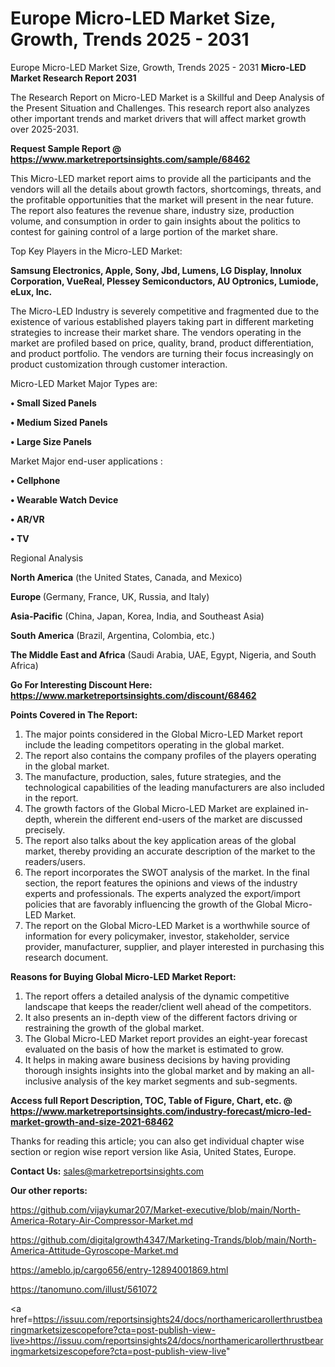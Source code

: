 # Europe Micro-LED Market Size, Growth, Trends 2025 - 2031
Europe Micro-LED Market Size, Growth, Trends 2025 - 2031
<strong>Micro-LED Market Research Report 2031</strong>

The Research Report on Micro-LED Market is a Skillful and Deep Analysis of the Present Situation and Challenges. This research report also analyzes other important trends and market drivers that will affect market growth over 2025-2031.

<strong>Request Sample Report @ <a href=https://www.marketreportsinsights.com/sample/68462>https://www.marketreportsinsights.com/sample/68462</a></strong>

This Micro-LED market report aims to provide all the participants and the vendors will all the details about growth factors, shortcomings, threats, and the profitable opportunities that the market will present in the near future. The report also features the revenue share, industry size, production volume, and consumption in order to gain insights about the politics to contest for gaining control of a large portion of the market share.

Top Key Players in the Micro-LED Market:

<strong>Samsung Electronics, Apple, Sony, Jbd, Lumens, LG Display, Innolux Corporation, VueReal, Plessey Semiconductors, AU Optronics, Lumiode, eLux, Inc.</strong>

The Micro-LED Industry is severely competitive and fragmented due to the existence of various established players taking part in different marketing strategies to increase their market share. The vendors operating in the market are profiled based on price, quality, brand, product differentiation, and product portfolio. The vendors are turning their focus increasingly on product customization through customer interaction.

Micro-LED Market Major Types are:

<strong>• Small Sized Panels

• Medium Sized Panels

• Large Size Panels</strong>

Market Major end-user applications :

<strong>• Cellphone

• Wearable Watch Device

• AR/VR

• TV</strong>

Regional Analysis

</u><strong><b>North America</b></strong> (the United States, Canada, and Mexico)

<strong><b>Europe </b></strong>(Germany, France, UK, Russia, and Italy)

<strong><b>Asia-Pacific</b></strong> (China, Japan, Korea, India, and Southeast Asia)

<strong><b>South America</b></strong> (Brazil, Argentina, Colombia, etc.)

<strong><b>The Middle East and Africa</b></strong> (Saudi Arabia, UAE, Egypt, Nigeria, and South Africa)

<strong>Go For Interesting Discount Here: <a href=https://www.marketreportsinsights.com/discount/68462>https://www.marketreportsinsights.com/discount/68462</a></strong>

<strong>Points Covered in The Report:</strong>
<ol>
  <li>The major points considered in the Global Micro-LED Market report include the leading competitors operating in the global market.</li>
  <li>The report also contains the company profiles of the players operating in the global market.</li>
  <li>The manufacture, production, sales, future strategies, and the technological capabilities of the leading manufacturers are also included in the report.</li>
  <li>The growth factors of the Global Micro-LED Market are explained in-depth, wherein the different end-users of the market are discussed precisely.</li>
  <li>The report also talks about the key application areas of the global market, thereby providing an accurate description of the market to the readers/users.</li>
  <li>The report incorporates the SWOT analysis of the market. In the final section, the report features the opinions and views of the industry experts and professionals. The experts analyzed the export/import policies that are favorably influencing the growth of the Global Micro-LED Market.</li>
  <li>The report on the Global Micro-LED Market is a worthwhile source of information for every policymaker, investor, stakeholder, service provider, manufacturer, supplier, and player interested in purchasing this research document.</li>
</ol>
<strong>Reasons for Buying Global Micro-LED Market Report:</strong>

<ol>
  <li>The report offers a detailed analysis of the dynamic competitive landscape that keeps the reader/client well ahead of the competitors.</li>
  <li>It also presents an in-depth view of the different factors driving or restraining the growth of the global market.</li>
  <li>The Global Micro-LED Market report provides an eight-year forecast evaluated on the basis of how the market is estimated to grow.</li>
  <li>It helps in making aware business decisions by having providing thorough insights insights into the global market and by making an all-inclusive analysis of the key market segments and sub-segments.</li>
</ol>
<strong>Access full Report Description, TOC, Table of Figure, Chart, etc. @ <a href=https://www.marketreportsinsights.com/industry-forecast/micro-led-market-growth-and-size-2021-68462>https://www.marketreportsinsights.com/industry-forecast/micro-led-market-growth-and-size-2021-68462</a></strong>


Thanks for reading this article; you can also get individual chapter wise section or region wise report version like Asia, United States, Europe.

<strong>Contact Us:</strong>
sales@marketreportsinsights.com

<strong>Our other reports:</strong>

<a href=https://github.com/vijaykumar207/Market-executive/blob/main/North-America-Rotary-Air-Compressor-Market.md>https://github.com/vijaykumar207/Market-executive/blob/main/North-America-Rotary-Air-Compressor-Market.md</a>

<a href=https://github.com/digitalgrowth4347/Marketing-Trands/blob/main/North-America-Attitude-Gyroscope-Market.md>https://github.com/digitalgrowth4347/Marketing-Trands/blob/main/North-America-Attitude-Gyroscope-Market.md</a>

<a href=https://ameblo.jp/cargo656/entry-12894001869.html>https://ameblo.jp/cargo656/entry-12894001869.html</a>

<a href=https://tanomuno.com/illust/561072>https://tanomuno.com/illust/561072</a>

<a href=https://issuu.com/reportsinsights24/docs/northamericarollerthrustbearingmarketsizescopefore?cta=post-publish-view-live>https://issuu.com/reportsinsights24/docs/northamericarollerthrustbearingmarketsizescopefore?cta=post-publish-view-live</a>"
